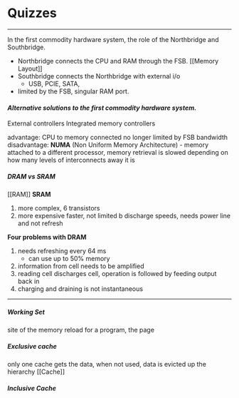 # Quizzes
---
In the first commodity hardware system, the role of the Northbridge and Southbridge. 
- Northbridge connects the CPU and RAM through the FSB. [[Memory Layout]]
- Southbridge connects the Northbridge with external i/o
	- USB, PCIE, SATA, 
- limited by the FSB, singular RAM port. 


#### *Alternative solutions to the first commodity hardware system.* 
External controllers
Integrated memory controllers

advantage: 
	CPU to memory connected no longer limited by FSB bandwidth
disadvantage:
	**NUMA** (Non Uniform Memory Architecture)
	- memory attached to a different processor, memory retrieval is slowed depending on how many levels of interconnects away it is

##### *DRAM vs SRAM*
[[RAM]]
**SRAM**
1. more complex, 6 transistors
2. more expensive 
faster, not limited b discharge speeds, needs power line and not refresh

**Four problems with DRAM**
1. needs refreshing every 64 ms
	- can use up to 50% memory
2. information from cell needs to be amplified
3. reading cell discharges cell, operation is followed by feeding output back in
4. charging and draining is not instantaneous

---
##### Working Set
site of the memory reload for a program, the page

##### Exclusive cache
only one cache gets the data, when not used, data is evicted up the hierarchy 
[[Cache]]
##### Inclusive Cache
